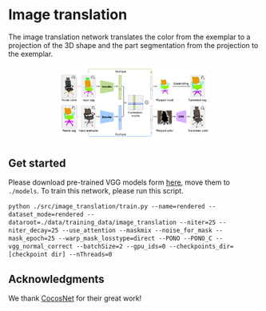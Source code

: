 # Image translation
The image translation network translates the color from the exemplar to a projection of the 3D shape and the part segmentation from the projection to the exemplar.

<div align=center><img src="https://github.com/XiangyuSu611/TMT/blob/master/docs/image_translation_network.png" width="60%"></div>

## Get started
Please download pre-trained VGG models form [here](https://drive.google.com/file/d/1ENUkS_zKy3dbb3j9yA5k3WoHzYS4FNck/view?usp=sharing), move them to `./models`.
To train this network, please run this script.
```shell
python ./src/image_translation/train.py --name=rendered --dataset_mode=rendered --dataroot=./data/training_data/image_translation --niter=25 --niter_decay=25 --use_attention --maskmix --noise_for_mask --mask_epoch=25 --warp_mask_losstype=direct --PONO --PONO_C --vgg_normal_correct --batchSize=2 --gpu_ids=0 --checkpoints_dir=[checkpoint dir] --nThreads=0
```
## Acknowledgments
We thank [CocosNet](https://github.com/microsoft/CoCosNet) for their great work!